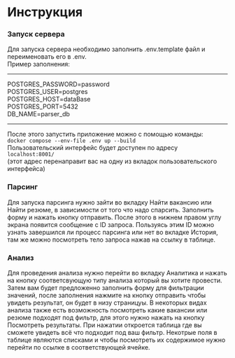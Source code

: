 # Инструкция
### Запуск сервера
Для запуска сервера необходимо заполнить .env.template файл и переименовать его в .env.  
Пример заполнения:
___
POSTGRES_PASSWORD=password  
POSTGRES_USER=postgres  
POSTGRES_HOST=dataBase  
POSTGRES_PORT=5432  
DB_NAME=parser_db  
___
После этого запустить приложение можно с помощью команды:  
```docker compose --env-file .env up --build```  
Пользовательский интерфейс будет доступен по адресу  
```localhost:8001/```  
(этот адрес перенаправит вас на одну из вкладок пользовательского интерфейса)
### Парсинг
Для запуска парсинга нужно зайти во вкладку Найти вакансию или Найти резюме, в зависимости от того что надо спарсить. Заполнить форму и нажать кнопку отправить. После этого в нижнем правом углу экрана появится сообщение с ID запроса. Пользуясь этим ID можно узнать завершился ли процесс парсинга или нет во вкладке История, там же можно посмотреть тело запроса нажав на ссылку в таблице.

### Анализ
Для проведения анализа нужно перейти во вкладку Аналитика и нажать на кнопку соответсвующую типу анализа который вы хотите провести. Затем вам будет предложенно заполнить форму для фильтрации значений, после заполнения нажмите на кнопку отправить чтобы увидеть результат, он будет в низу страницуы. В некоторых видах анализа также есть возможность посмотреть какие вакансии или резюме подходят под фильтр, для этого нужно нажать на кнопку Посмотреть результаты. При нажатии откроется таблица где вы сможете увидеть всё что подходит под ваш фильтр. Некотрые поля в таблице являются списками и чтобы посмотреть их содержимое нужно перейти по ссылке в соответствующей ячейке.
